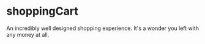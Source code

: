 # shoppingCart

An incredibly well designed shopping experience. It's a wonder you left with any money at all.
